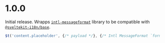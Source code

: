 # 1.0.0
Initial release. Wrapps [`intl-messageformat`](https://www.npmjs.com/package/intl-messageformat) library to be compatible with [`@sveltekit-i18n/base`](https://github.com/sveltekit-i18n/base).

```js
$t('content.placeholder', {/* payload */}, {/* Intl MessageFormat `formats` go here */})
```
